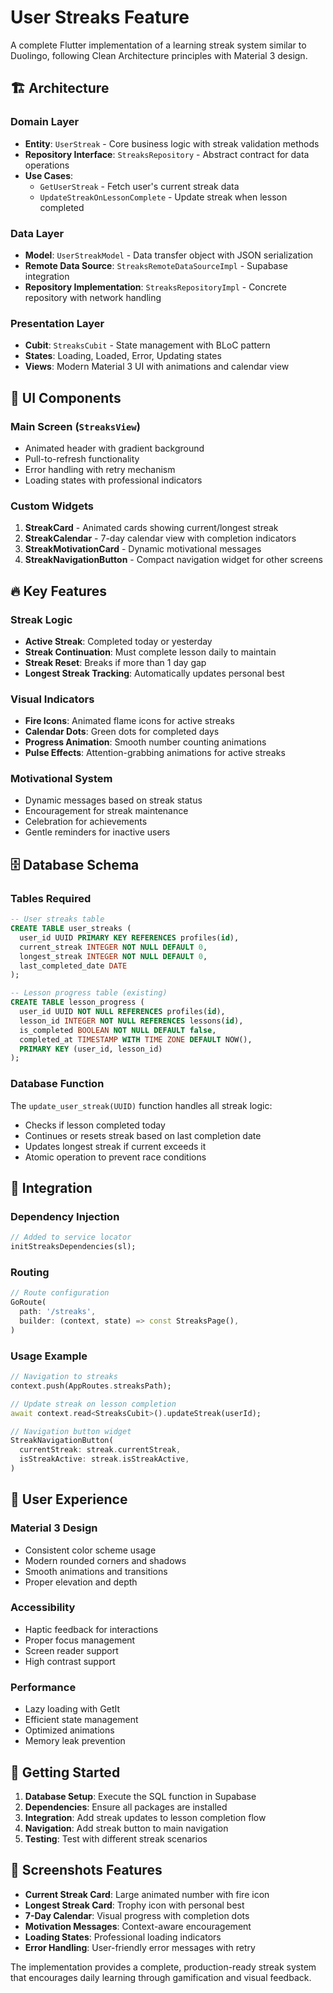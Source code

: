 # User Streaks Feature

A complete Flutter implementation of a learning streak system similar to Duolingo, following Clean Architecture principles with Material 3 design.

## 🏗️ Architecture

### Domain Layer
- **Entity**: `UserStreak` - Core business logic with streak validation methods
- **Repository Interface**: `StreaksRepository` - Abstract contract for data operations
- **Use Cases**: 
  - `GetUserStreak` - Fetch user's current streak data
  - `UpdateStreakOnLessonComplete` - Update streak when lesson completed

### Data Layer
- **Model**: `UserStreakModel` - Data transfer object with JSON serialization
- **Remote Data Source**: `StreaksRemoteDataSourceImpl` - Supabase integration
- **Repository Implementation**: `StreaksRepositoryImpl` - Concrete repository with network handling

### Presentation Layer
- **Cubit**: `StreaksCubit` - State management with BLoC pattern
- **States**: Loading, Loaded, Error, Updating states
- **Views**: Modern Material 3 UI with animations and calendar view

## 🎨 UI Components

### Main Screen (`StreaksView`)
- Animated header with gradient background
- Pull-to-refresh functionality
- Error handling with retry mechanism
- Loading states with professional indicators

### Custom Widgets
1. **StreakCard** - Animated cards showing current/longest streak
2. **StreakCalendar** - 7-day calendar view with completion indicators
3. **StreakMotivationCard** - Dynamic motivational messages
4. **StreakNavigationButton** - Compact navigation widget for other screens

## 🔥 Key Features

### Streak Logic
- **Active Streak**: Completed today or yesterday
- **Streak Continuation**: Must complete lesson daily to maintain
- **Streak Reset**: Breaks if more than 1 day gap
- **Longest Streak Tracking**: Automatically updates personal best

### Visual Indicators
- **Fire Icons**: Animated flame icons for active streaks
- **Calendar Dots**: Green dots for completed days
- **Progress Animation**: Smooth number counting animations
- **Pulse Effects**: Attention-grabbing animations for active streaks

### Motivational System
- Dynamic messages based on streak status
- Encouragement for streak maintenance
- Celebration for achievements
- Gentle reminders for inactive users

## 🗄️ Database Schema

### Tables Required
```sql
-- User streaks table
CREATE TABLE user_streaks (
  user_id UUID PRIMARY KEY REFERENCES profiles(id),
  current_streak INTEGER NOT NULL DEFAULT 0,
  longest_streak INTEGER NOT NULL DEFAULT 0,
  last_completed_date DATE
);

-- Lesson progress table (existing)
CREATE TABLE lesson_progress (
  user_id UUID NOT NULL REFERENCES profiles(id),
  lesson_id INTEGER NOT NULL REFERENCES lessons(id),
  is_completed BOOLEAN NOT NULL DEFAULT false,
  completed_at TIMESTAMP WITH TIME ZONE DEFAULT NOW(),
  PRIMARY KEY (user_id, lesson_id)
);
```

### Database Function
The `update_user_streak(UUID)` function handles all streak logic:
- Checks if lesson completed today
- Continues or resets streak based on last completion date
- Updates longest streak if current exceeds it
- Atomic operation to prevent race conditions

## 🔧 Integration

### Dependency Injection
```dart
// Added to service locator
initStreaksDependencies(sl);
```

### Routing
```dart
// Route configuration
GoRoute(
  path: '/streaks',
  builder: (context, state) => const StreaksPage(),
)
```

### Usage Example
```dart
// Navigation to streaks
context.push(AppRoutes.streaksPath);

// Update streak on lesson completion
await context.read<StreaksCubit>().updateStreak(userId);

// Navigation button widget
StreakNavigationButton(
  currentStreak: streak.currentStreak,
  isStreakActive: streak.isStreakActive,
)
```

## 🎯 User Experience

### Material 3 Design
- Consistent color scheme usage
- Modern rounded corners and shadows
- Smooth animations and transitions
- Proper elevation and depth

### Accessibility
- Haptic feedback for interactions
- Proper focus management
- Screen reader support
- High contrast support

### Performance
- Lazy loading with GetIt
- Efficient state management
- Optimized animations
- Memory leak prevention

## 🚀 Getting Started

1. **Database Setup**: Execute the SQL function in Supabase
2. **Dependencies**: Ensure all packages are installed
3. **Integration**: Add streak updates to lesson completion flow
4. **Navigation**: Add streak button to main navigation
5. **Testing**: Test with different streak scenarios

## 📱 Screenshots Features

- **Current Streak Card**: Large animated number with fire icon
- **Longest Streak Card**: Trophy icon with personal best
- **7-Day Calendar**: Visual progress with completion dots
- **Motivation Messages**: Context-aware encouragement
- **Loading States**: Professional loading indicators
- **Error Handling**: User-friendly error messages with retry

The implementation provides a complete, production-ready streak system that encourages daily learning through gamification and visual feedback.
